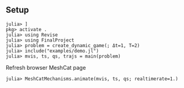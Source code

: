 ## Setup

```console
julia> ]
pkg> activate .
julia> using Revise
julia> using FinalProject
julia> problem = create_dynamic_game(; Δt=1, T=2)
julia> include("examples/demo.jl")
julia> mvis, ts, qs, trajs = main(problem)
```
Refresh browser MeshCat page
```console
julia> MeshCatMechanisms.animate(mvis, ts, qs; realtimerate=1.)
```